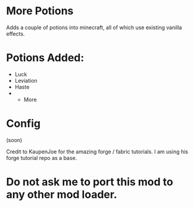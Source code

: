 # More Potions

Adds a couple of potions into minecraft, all of which use existing vanilla effects.



# Potions Added:

- Luck
- Leviation
- Haste
- + More
 
# Config
(soon)


Credit to KaupenJoe for the amazing forge / fabric tutorials. I am using his forge tutorial repo as a base.


# Do not ask me to port this mod to any other mod loader. 
